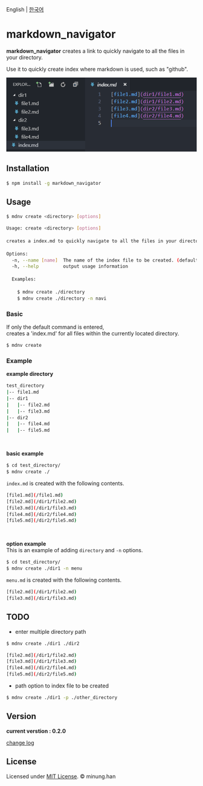 English | [한국어](README-KR.md)

# markdown_navigator

**markdown_navigator** creates a link to quickly navigate to all the files in your directory.

Use it to quickly create index where markdown is used, such as "github".

![example](example.PNG)

## Installation 
```bash
$ npm install -g markdown_navigator
```
## Usage
```bash
$ mdnv create <directory> [options]
```
```bash
Usage: create <directory> [options]

creates a index.md to quickly navigate to all the files in your directory.

Options:
  -n, --name [name]  The name of the index file to be created. (default: "index")
  -h, --help         output usage information

  Examples:

    $ mdnv create ./directory
    $ mdnv create ./directory -n navi
```


### Basic
If only the default command is entered,  
creates a 'index.md' for all files within the currently located directory.
```bash
$ mdnv create
```


### Example  
**example directory**
```bash
test_directory
|-- file1.md
|-- dir1
|   |-- file2.md
|   |-- file3.md
|-- dir2
|   |-- file4.md
|   |-- file5.md
```
<br/>

**basic example**
```bash
$ cd test_directory/
$ mdnv create ./
```
`index.md` is created with the following contents.
```bash
[file1.md](/file1.md)  
[file2.md](/dir1/file2.md)  
[file3.md](/dir1/file3.md)  
[file4.md](/dir2/file4.md)  
[file5.md](/dir2/file5.md)
```
<br/>  

**option example**  
This is an example of adding `directory` and `-n` options.
```bash
$ cd test_directory/
$ mdnv create ./dir1 -n menu
```
`menu.md` is created with the following contents.
```bash
[file2.md](/dir1/file2.md)
[file3.md](/dir1/file3.md)
```

## TODO
- enter multiple directory path
```bash
$ mdnv create ./dir1 ./dir2
```
```bash
[file2.md](/dir1/file2.md)
[file3.md](/dir1/file3.md)
[file4.md](/dir2/file4.md)
[file5.md](/dir2/file5.md)
```

- path option to index file to be created
```bash
$ mdnv create ./dir1 -p ./other_directory
```

## Version

**current verstion : 0.2.0**  

[change log](CHANGELOG.md)

## License

Licensed under [MIT License](LICENSE). © minung.han
